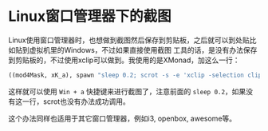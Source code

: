 # Linux窗口管理器下的截图

Linux使用窗口管理器时，也想做到截图然后保存到剪贴板，之后就可以到处贴比如贴到虚拟机里的Windows，不过如果直接使用截图
工具的话，是没有办法保存到剪贴板的，不过使用xclip可以做到。我使用的是XMonad，加这么一行：

```haskell
((mod4Mask, xK_a), spawn "sleep 0.2; scrot -s -e 'xclip -selection clipboard -t \"image/png\" < $f && rm $f'")
```

这样就可以使用 `Win + a` 快捷键来进行截图了，注意前面的 `sleep 0.2`，如果没有这一行，scrot也没有办法成功调用。

这个办法同样也适用于其它窗口管理器，例如i3, openbox, awesome等。
